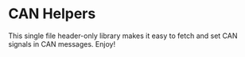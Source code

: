 # CAN Helpers

This single file header-only library makes it easy to fetch and set CAN signals in CAN messages.  Enjoy!
